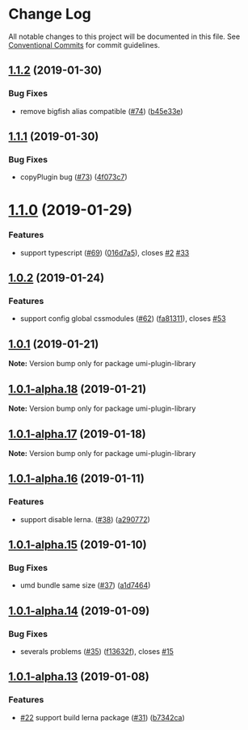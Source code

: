 # Change Log

All notable changes to this project will be documented in this file.
See [Conventional Commits](https://conventionalcommits.org) for commit guidelines.

## [1.1.2](https://github.com/umijs/umi-plugin-library/compare/umi-plugin-library@1.1.1...umi-plugin-library@1.1.2) (2019-01-30)


### Bug Fixes

* remove bigfish alias compatible ([#74](https://github.com/umijs/umi-plugin-library/issues/74)) ([b45e33e](https://github.com/umijs/umi-plugin-library/commit/b45e33e))





## [1.1.1](https://github.com/umijs/umi-plugin-library/compare/umi-plugin-library@1.1.0...umi-plugin-library@1.1.1) (2019-01-30)


### Bug Fixes

* copyPlugin bug ([#73](https://github.com/umijs/umi-plugin-library/issues/73)) ([4f073c7](https://github.com/umijs/umi-plugin-library/commit/4f073c7))





# [1.1.0](https://github.com/umijs/umi-plugin-library/compare/umi-plugin-library@1.0.2...umi-plugin-library@1.1.0) (2019-01-29)


### Features

* support typescript ([#69](https://github.com/umijs/umi-plugin-library/issues/69)) ([016d7a5](https://github.com/umijs/umi-plugin-library/commit/016d7a5)), closes [#2](https://github.com/umijs/umi-plugin-library/issues/2) [#33](https://github.com/umijs/umi-plugin-library/issues/33)





## [1.0.2](https://github.com/umijs/umi-plugin-library/compare/umi-plugin-library@1.0.1...umi-plugin-library@1.0.2) (2019-01-24)


### Features

* support config global cssmodules ([#62](https://github.com/umijs/umi-plugin-library/issues/62)) ([fa81311](https://github.com/umijs/umi-plugin-library/commit/fa81311)), closes [#53](https://github.com/umijs/umi-plugin-library/issues/53)





## [1.0.1](https://github.com/umijs/umi-plugin-library/compare/umi-plugin-library@1.0.1-alpha.18...umi-plugin-library@1.0.1) (2019-01-21)

**Note:** Version bump only for package umi-plugin-library





## [1.0.1-alpha.18](https://github.com/umijs/umi-plugin-library/compare/umi-plugin-library@1.0.1-alpha.17...umi-plugin-library@1.0.1-alpha.18) (2019-01-21)

**Note:** Version bump only for package umi-plugin-library





## [1.0.1-alpha.17](https://github.com/umijs/umi-plugin-library/compare/umi-plugin-library@1.0.1-alpha.16...umi-plugin-library@1.0.1-alpha.17) (2019-01-18)

**Note:** Version bump only for package umi-plugin-library





## [1.0.1-alpha.16](https://github.com/umijs/umi-plugin-library/compare/umi-plugin-library@1.0.1-alpha.15...umi-plugin-library@1.0.1-alpha.16) (2019-01-11)


### Features

* support disable lerna. ([#38](https://github.com/umijs/umi-plugin-library/issues/38)) ([a290772](https://github.com/umijs/umi-plugin-library/commit/a290772))





## [1.0.1-alpha.15](https://github.com/umijs/umi-plugin-library/compare/umi-plugin-library@1.0.1-alpha.14...umi-plugin-library@1.0.1-alpha.15) (2019-01-10)


### Bug Fixes

* umd bundle same size ([#37](https://github.com/umijs/umi-plugin-library/issues/37)) ([a1d7464](https://github.com/umijs/umi-plugin-library/commit/a1d7464))





## [1.0.1-alpha.14](https://github.com/umijs/umi-plugin-library/compare/umi-plugin-library@1.0.1-alpha.13...umi-plugin-library@1.0.1-alpha.14) (2019-01-09)


### Bug Fixes

* severals  problems ([#35](https://github.com/umijs/umi-plugin-library/issues/35)) ([f13632f](https://github.com/umijs/umi-plugin-library/commit/f13632f)), closes [#15](https://github.com/umijs/umi-plugin-library/issues/15)





## [1.0.1-alpha.13](https://github.com/umijs/umi-plugin-library/compare/umi-plugin-library@1.0.1-alpha.12...umi-plugin-library@1.0.1-alpha.13) (2019-01-08)


### Features

* [#22](https://github.com/umijs/umi-plugin-library/issues/22) support build lerna package ([#31](https://github.com/umijs/umi-plugin-library/issues/31)) ([b7342ca](https://github.com/umijs/umi-plugin-library/commit/b7342ca))
